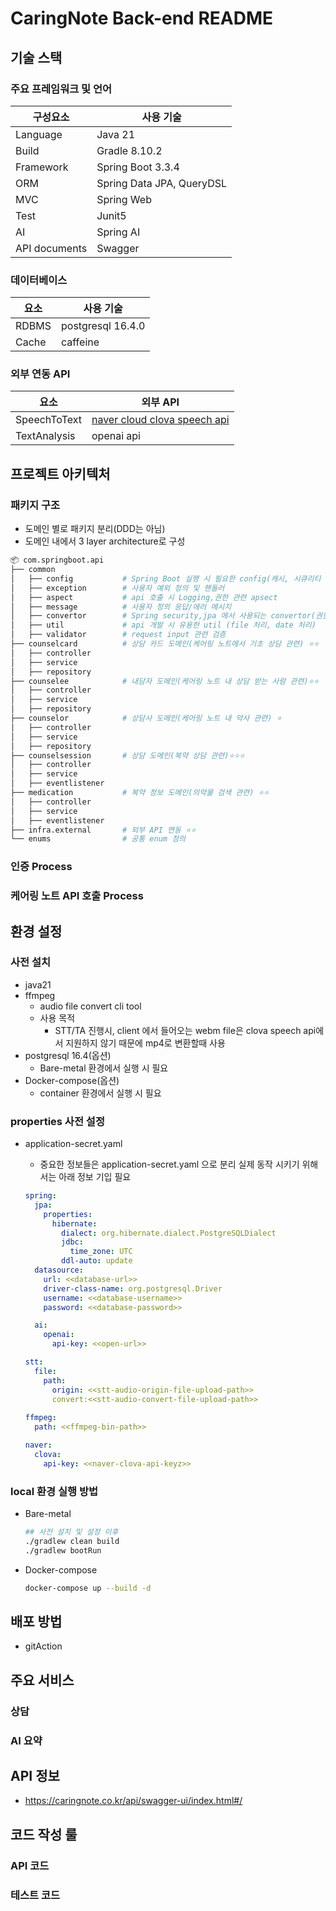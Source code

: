 # CaringNote Back-end README

## 기술 스택

 ### 주요 프레임워크 및 언어

| 구성요소      | 사용 기술                 |
| ------------- | ------------------------- |
| Language      | Java 21                   |
| Build         | Gradle 8.10.2             |
| Framework     | Spring Boot 3.3.4         |
| ORM           | Spring Data JPA, QueryDSL |
| MVC           | Spring Web                |
| Test          | Junit5                    |
| AI            | Spring AI                 |
| API documents | Swagger                   |

### 데이터베이스

| 요소  | 사용 기술         |
| ----- | ----------------- |
| RDBMS | postgresql 16.4.0 |
| Cache | caffeine          |

### 외부 연동 API

| 요소         | 외부 API                                                     |
| ------------ | ------------------------------------------------------------ |
| SpeechToText | [naver cloud  clova speech api](https://www.ncloud.com/product/aiService/clovaSpeech) |
| TextAnalysis | openai api                                                   |



## 프로젝트 아키텍처

### 패키지 구조

* 도메인 별로 패키지 분리(DDD는 아님)
* 도메인 내에서 3 layer architecture로 구성

```sh
📦 com.springboot.api
├── common              
│   ├── config           # Spring Boot 실행 시 필요한 config(캐시, 시큐리티 스케쥴러 등)
│   ├── exception        # 사용자 예외 정의 및 핸들러
│   ├── aspect           # api 호출 시 Logging,권한 관련 apsect
│   ├── message          # 사용자 정의 응답/에러 메시지
│   ├── convertor        # Spring security,jpa 에서 사용되는 convertor(권한, json2String 등)
│   ├── util             # api 개발 시 유용한 util (file 처리, date 처리)
│   ├── validator        # request input 관련 검증
├── counselcard          # 상담 카드 도메인(케어링 노트에서 기초 상담 관련) ⭐️⭐️
│   ├── controller
│   ├── service
│   ├── repository
├── counselee            # 내담자 도메인(케어링 노트 내 상담 받는 사람 관련)⭐️⭐️
│   ├── controller
│   ├── service
│   ├── repository
├── counselor            # 상담사 도메인(케어링 노트 내 약사 관련) ⭐️
│   ├── controller
│   ├── service
│   ├── repository
├── counselsession       # 상담 도메인(복약 상담 관련)⭐️⭐️⭐️
│   ├── controller
│   ├── service
│   ├── eventlistener
├── medication           # 복약 정보 도메인(의약물 검색 관련) ⭐️⭐️
│   ├── controller
│   ├── service
│   ├── eventlistener
├── infra.external       # 외부 API 연동 ⭐️⭐️
└── enums                # 공통 enum 정의

```

### 인증 Process



### 케어링 노트 API 호출 Process







## 환경 설정

### 사전 설치 

* java21
* ffmpeg
  * audio file convert cli tool
  * 사용 목적
    * STT/TA 진행시, client 에서 들어오는 webm file은
      clova speech api에서 지원하지 않기 때문에 mp4로 변환할때 사용 
* postgresql 16.4(옵션)
  * Bare-metal 환경에서 실행 시 필요
* Docker-compose(옵션)
  * container 환경에서 실행 시 필요

### properties 사전 설정

* application-secret.yaml

  * 중요한 정보들은 application-secret.yaml 으로 분리
    실제 동작 시키기 위해서는 아래 정보 기입 필요

  ```yaml
  spring:
    jpa:
      properties:
        hibernate:
          dialect: org.hibernate.dialect.PostgreSQLDialect
          jdbc:
            time_zone: UTC
          ddl-auto: update
    datasource:
      url: <<database-url>>
      driver-class-name: org.postgresql.Driver
      username: <<database-username>>
      password: <<database-password>>
  
    ai:
      openai:
        api-key: <<open-url>>
  
  stt:
    file:
      path:
        origin: <<stt-audio-origin-file-upload-path>>
        convert:<<stt-audio-convert-file-upload-path>>
        
  ffmpeg:
    path: <<ffmpeg-bin-path>>
  
  naver:
    clova:
      api-key: <<naver-clova-api-keyz>>
  ```

### local 환경 실행 방법

* Bare-metal
  ```sh
  ## 사전 설치 및 설정 이후
  ./gradlew clean build
  ./gradlew bootRun
  ```

  

* Docker-compose
  ```sh
  docker-compose up --build -d
  ```

  



## 배포 방법

* gitAction



## 주요 서비스 

### 상담

 

### AI 요약



## API 정보

* https://caringnote.co.kr/api/swagger-ui/index.html#/



## 코드 작성 룰

### API 코드

### 테스트 코드
